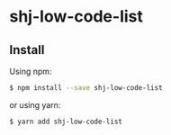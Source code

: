# shj-low-code-list

## Install

Using npm:

```bash
$ npm install --save shj-low-code-list
```

or using yarn:

```bash
$ yarn add shj-low-code-list
```
